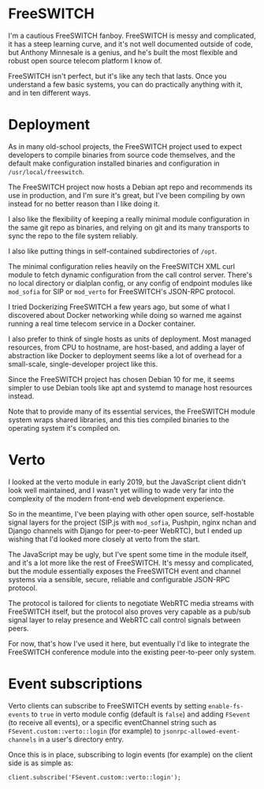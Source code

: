 # FreeSWITCH

I'm a cautious FreeSWITCH fanboy.
FreeSWITCH is messy and complicated,
it has a steep learning curve,
and it's not well documented outside of code,
but Anthony Minnesale is a genius,
and he's built the most
flexible and robust
open source
telecom platform
I know of.

FreeSWITCH isn't perfect,
but it's like any tech that lasts.
Once you understand
a few basic systems,
you can do practically anything with it,
and in ten different ways.


# Deployment

As in many old-school projects,
the FreeSWITCH project
used to expect developers
to compile binaries
from source code themselves,
and the default make configuration
installed binaries and configuration
in `/usr/local/freeswitch`.

The FreeSWITCH project
now hosts a Debian apt repo
and recommends its use in production,
and I'm sure it's great,
but I've been compiling by own instead
for no better reason than I like doing it.

I also like the flexibility of
keeping a really minimal module configuration
in the same git repo as binaries,
and relying on git and its many transports
to sync the repo to the file system
reliably.

I also like putting things
in self-contained subdirectories
of `/opt`.

The minimal configuration
relies heavily on the FreeSWITCH XML curl module
to fetch dynamic configuration
from the call control server.
There's no local directory or dialplan config,
or any config of endpoint modules
like `mod_sofia` for SIP
or `mod_verto` for FreeSWITCH's JSON-RPC protocol.

I tried Dockerizing FreeSWITCH
a few years ago,
but some of what I discovered about Docker networking
while doing so
warned me against
running a real time telecom service
in a Docker container.

I also prefer
to think of single hosts
as units of deployment.
Most managed resources,
from CPU to hostname,
are host-based,
and adding a layer of abstraction
like Docker
to deployment
seems like a lot of overhead
for a small-scale,
single-developer
project like this.

Since the FreeSWITCH project
has chosen Debian 10 for me,
it seems simpler
to use Debian tools
like apt and systemd
to manage host resources
instead.

Note that
to provide many of its essential services,
the FreeSWITCH module system
wraps shared libraries,
and this ties compiled binaries
to the operating system
it's compiled on.


# Verto

I looked at the verto module
in early 2019,
but the JavaScript client
didn't look well maintained,
and I wasn't yet willing
to wade very far into
the complexity of the modern front-end
web development experience.

So in the meantime,
I've been playing with other
open source,
self-hostable signal layers
for the project
(SIP.js with `mod_sofia`,
Pushpin, nginx nchan and Django channels with Django
for peer-to-peer WebRTC),
but I ended up
wishing that I'd looked more closely
at verto from the start.

The JavaScript may be ugly,
but I've spent some time in the module itself,
and it's a lot more like the rest of FreeSWITCH.
It's messy and complicated,
but the module
essentially exposes
the FreeSWITCH event and channel systems
via a sensible,
secure,
reliable
and configurable
JSON-RPC protocol.

The protocol is tailored
for clients to negotiate
WebRTC media streams
with FreeSWITCH itself,
but the protocol also
proves very capable
as a pub/sub signal layer
to relay presence
and WebRTC call control signals
between peers.

For now,
that's how I've used it here,
but eventually I'd like to
integrate the FreeSWITCH conference module
into the existing
peer-to-peer only
system.


# Event subscriptions

Verto clients can subscribe to FreeSWITCH events
by setting `enable-fs-events` to `true`
in verto module config (default is `false`)
and adding `FSevent` (to receive all events),
or a specific eventChannel string
such as `FSevent.custom::verto::login` (for example)
to `jsonrpc-allowed-event-channels`
in a user's directory entry.

Once this is in place,
subscribing to login events (for example)
on the client side
is as simple as:

    client.subscribe('FSevent.custom::verto::login');
